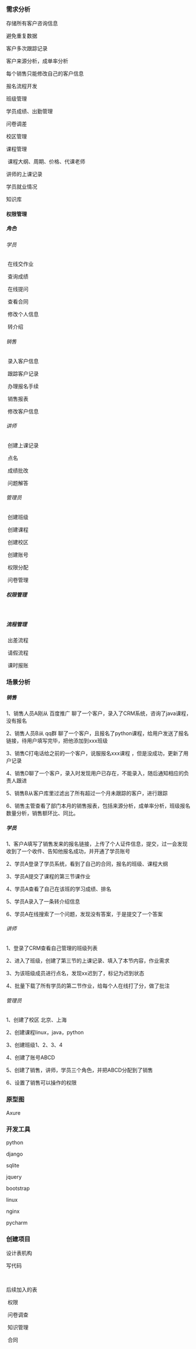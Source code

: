 ### 需求分析

存储所有客户咨询信息

避免重复数据



客户多次跟踪记录

客户来源分析，成单率分析

每个销售只能修改自己的客户信息

报名流程开发



班级管理

学员成绩、出勤管理

问卷调差



校区管理



课程管理

​	课程大纲、周期、价格、代课老师

讲师的上课记录



学员就业情况

知识库

#### 权限管理

##### 角色

###### 	学员

​		在线交作业

​		查询成绩

​		在线提问

​		查看合同

​		修改个人信息

​		转介绍

###### 	销售

​		录入客户信息

​		跟踪客户记录

​		办理报名手续

​		销售报表

​		修改客户信息

###### 	讲师

​		创建上课记录

​		点名

​		成绩批改

​		问题解答

###### 	管理员

​		创建班级

​		创建课程

​		创建校区

​		创建账号

​		权限分配

​		问卷管理

##### 权限管理

​	

##### 流程管理

​	出差流程

​	请假流程

​	课时报账



### 场景分析

##### 销售

1、销售人员A刚从  百度推广  聊了一个客户，录入了CRM系统，咨询了java课程，没有报名

2、销售人员B从 qq群  聊了一个客户，且报名了python课程，给用户发送了报名链接，待用户填写完毕，把他添加到xxx班级

3、销售C打电话给之前的一个客户，说服报名xxx课程 ，但是没成功，更新了用户记录

4、销售D聊了一个客户，录入时发现用户已存在，不能录入，随后通知相应的负责人跟进

5、销售B从客户库里过滤出了所有超过一个月未跟踪的客户，进行跟踪

6、销售主管查看了部门本月的销售报表，包括来源分析，成单率分析，班级报名数量分析，销售额环比、同比。

##### 学员

1、客户A填写了销售发来的报名链接，上传了个人证件信息，提交，过一会发现收到了一个收件、告知他报名成功，并开通了学员账号

2、学员A登录了学员系统，看到了自己的合同，报名的班级、课程大纲

3、学员A提交了课程的第三节课作业

4、学员A查看了自己在该班的学习成绩、排名

5、学员A录入了一条转介绍信息

6、学员A在线搜索了一个问题，发现没有答案，于是提交了一个答案

###### 讲师

1、登录了CRM查看自己管理的班级列表

2、进入了班级，创建了第三节的上课记录、填入了本节内容，作业需求

3、为该班级成员进行点名，发现xx迟到了，标记为迟到状态

4、批量下载了所有学员的第二节作业，给每个人在线打了分，做了批注



###### 管理员

1、创建了校区 北京、上海

2、创建课程linux，java，python

3、创建班级1、2、3、4

4、创建了账号ABCD

5、创建了销售，讲师，学员三个角色，并把ABCD分配到了销售

6、设置了销售可以操作的权限  

### 原型图

Axure

### 开发工具

python

django

sqlite

jquery

bootstrap

linux

nginx

pycharm

### 创建项目

设计表机构

写代码

​	

后续加入的表

​	权限

​	问卷调查

​	知识管理

​	合同